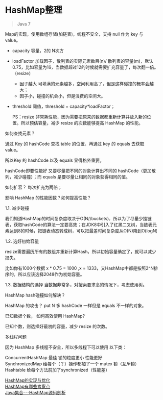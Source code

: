 # HashMap整理

> Java 7

Map的实现，使用数组存储(加链表)，线程不安全，支持 null 作为 key 与 value。

- capacity 容量，2的 N次方
- loadFactor 加载因子，散列表的实际元素数目(n)/ 散列表的容量(m)，默认0.75，比如容量为16，当数据超过12的时候就需要扩充容量了，每次翻一倍。（resize）
	- 因子越大 可填满的元素越多，空间利用高了，但是这样碰撞的概率会越大；
	- 因子小，碰撞的机会小，但是浪费的空间大。
- threshold 阈值，threshold = capacity*loadFactor；

	PS：resize 非常耗性能，因为需要把原来的数据都重新计算并放入新的位置。所以预估容量，减少 resize 的次数能够提高 HashMap 的性能。


如何查找元素？

通过 Key 的 hashCode 查找 table 的位置，再通过 key 的 equals 去获取 value。

所以Key 的 hashCode 以及 equals 显得格外重要。

hashCode即要性能好 又要尽量把不同的对象计算出不同的 hashCode（更加散列，减少碰撞）；而 equals 是要尽量让相同的对象获得相同的值。

如何扩容？
每次扩充为两倍；

影响 HashMap 的性能因数？如何提高性能？

1.1. 减少碰撞  

我们知道HashMap的时间复杂度取决于O(N//buckets)，所以为了尽量少挂链表，获取hashCode的算法一定要高效；在JDK8中引入了红黑二叉树，当链表元素达到8的时候，把链表动态转成树，可以把最差时间复杂度从O(N)降到O(logN)

1.2. 选好初始容量  

resize需要遍历所有的数组并重新计算Hash，所以初始容量确定了，就可以减少损失。

比如你有1000个数据 x * 0.75 = 1000 ,x = 1333，又HashMap中都是按照2^N排序的，所以应该选择2048作为初始容量。

1.3. 数据结构的选择
当数据非常多，对搜索要求高的情况下，考虑使用树。


HashMap hash碰撞如何解决？


HashMap 的攻击？
put N 多 hashCode 一样但是 equals 不一样的对象。


已知数据个数， 如何高效使用 HashMap?

已知个数，则选择好最初的容量，减少 resize 的次数。


多线程问题

因为 HashMap 多线程不安全，所以多线程下可以使用 以下类：

ConcurrentHashMap 最佳 锁的粒度更小 性能更好  
SynchronizedMap 给每个（？）操作都加了一个 mutex 锁（互斥锁）  
Hashtable 给每个方法前加了synchronized（性能差） 
 
[HashMap的实现与优化](http://www.jianshu.com/p/e54047b2b563)  
[HashMap有哪些考察点](https://github.com/android-cn/android-discuss/issues/109)  
[Java集合---HashMap源码剖析](http://www.cnblogs.com/ITtangtang/p/3948406.html)  
